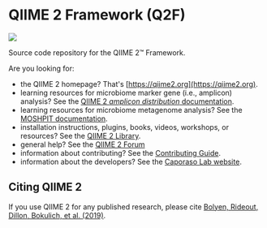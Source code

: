 # QIIME 2 Framework (Q2F)

![](https://github.com/qiime2/qiime2/workflows/ci-dev/badge.svg)

Source code repository for the QIIME 2™ Framework.

Are you looking for:
- the QIIME 2 homepage? That's [https://qiime2.org](https://qiime2.org).
- learning resources for microbiome marker gene (i.e., amplicon) analysis? See the [QIIME 2 *amplicon distribution* documentation](https://amplicon-docs.readthedocs.io).
- learning resources for microbiome metagenome analysis? See the [MOSHPIT documentation](https://moshpit.readthedocs.io).
- installation instructions, plugins, books, videos, workshops, or resources? See the [QIIME 2 Library](https://library.qiime2.org).
- general help? See the [QIIME 2 Forum](https://forum.qiime2.org)
- information about contributing? See the [Contributing Guide](https://github.com/qiime2/.github/blob/main/CONTRIBUTING.md).
- information about the developers? See the [Caporaso Lab website](https://caplab.bio).

## Citing QIIME 2

If you use QIIME 2 for any published research, please cite [Bolyen, Rideout, Dillon, Bokulich, et al. (2019)](https://doi.org/10.1038/s41587-019-0209-9).
